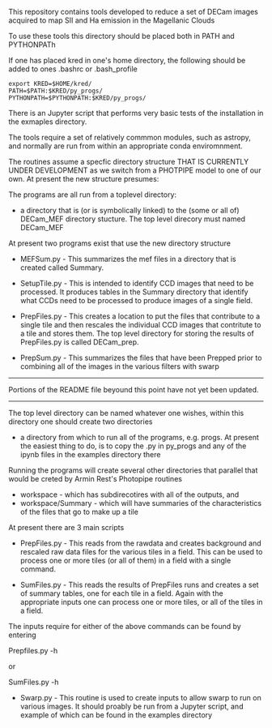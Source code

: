 This repository contains tools developed to reduce a set
of DECam images acquired to map SII and Ha emission in the 
Magellanic Clouds


To use these tools this directory should be placed both
in PATH and PYTHONPATh

If one has placed kred in one's home directory, the following
should be added to ones .bashrc or .bash\_profile

    export KRED=$HOME/kred/
    PATH=$PATH:$KRED/py_progs/
    PYTHONPATH=$PYTHONPATH:$KRED/py_progs/


There is an Jupyter script that performs very basic tests
of the installation in the exmaples directory.

The tools require a set of relatively commmon modules, such
as astropy, and normally are run from within an appropriate 
conda enviromnment.

The routines assume a specfic directory structure THAT IS
CURRENTLY UNDER DEVELOPMENT as we switch from a PHOTPIPE
model to one of our own.  At present the new structure
presumes:

The programs are all run from a toplevel directory:

* a directory that is (or is symbolically linked) to the
(some or all of) DECam\_MEF directory stucture.  The top level
direcory must named DECam\_MEF


At present two programs exist that use the new directory
structure

* MEFSum.py - This summarizes the mef files in a directory 
that is created called Summary.  

* SetupTile.py - This is intended to identify CCD images
that need to be processed.  It produces 
tables in the Summary directory that identify what 
CCDs need to be processed to produce images of a single 
field.

* PrepFiles.py - This creates a location to put the files
that contribute to a single tile and then  rescales the 
individual CCD images that contritute to a tile and 
stores them.   The top level directory for storing
the results of PrepFiles.py is called DECam\_prep.

* PrepSum.py - This summarizes the files that have been
Prepped prior to combining all of the images in 
the various filters with swarp

-----

Portions of the README file beyound this point have not
yet been updated.

-----




The top level directory can be named whatever one wishes,
within this directory one should create two directories


* a directory from which to run all of the programs, e.g. progs.
At present the easiest thing to do, is to copy the .py in py\_progs
and any of the ipynb files in the examples directory there


Running the programs will create several other directories
that parallel that would be creted by Armin Rest's Photopipe routines

* workspace - which has subdirecotires with all of the outputs, and
* workspace/Summary - which will have summaries of the characteristics
of the files that go to make up a tile

At present there are 3 main scripts

* PrepFiles.py  -  This reads from the rawdata and creates background
and rescaled raw data files for the various tiles in a field.  This can
be used to process one or more tiles (or all of them) in a field with 
a single command.

* SumFiles.py -   This reads the results of PrepFiles runs and creates a
set of summary tables, one for each tile in a field.  Again with 
the appropriate inputs one can process one or more tiles, or all of the 
tiles in a field.

The inputs require for either of the above commands can be found by entering

Prepfiles.py -h 

or

SumFiles.py -h


* Swarp.py - This routine is used to create inputs to allow swarp to run
on various images.  It should proably be run from a Jupyter script,
and example of which can be found in the examples directory




